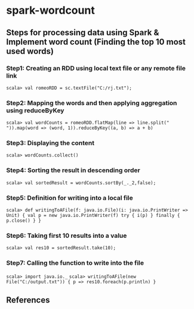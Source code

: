 # spark-wordcount

## Steps for processing data using Spark & Implement word count (Finding the top 10 most used words)

### Step1: Creating an RDD using local text file or any remote file link
```scala> val romeoRDD = sc.textFile("C:/rj.txt");```

### Step2: Mapping the words and then applying aggregation using reduceByKey
```scala> val wordCounts = romeoRDD.flatMap(line => line.split(" ")).map(word => (word, 1)).reduceByKey((a, b) => a + b)```

### Step3: Displaying the content
```scala> wordCounts.collect()```

### Step4: Sorting the result in descending order
```scala> val sortedResult = wordCounts.sortBy(_._2,false);```

### Step5: Definition for writing into a local file
```scala> def writingToAFile(f: java.io.File)(i: java.io.PrintWriter => Unit) { val p = new java.io.PrintWriter(f) try { i(p) } finally { p.close() } }```
                     
### Step6: Taking first 10 results into a value
```scala> val res10 = sortedResult.take(10);```

### Step7: Calling the function to write into the file
```scala> import java.io._```
```scala> writingToAFile(new File("C:/output.txt")) { p => res10.foreach(p.println) }```

## References

